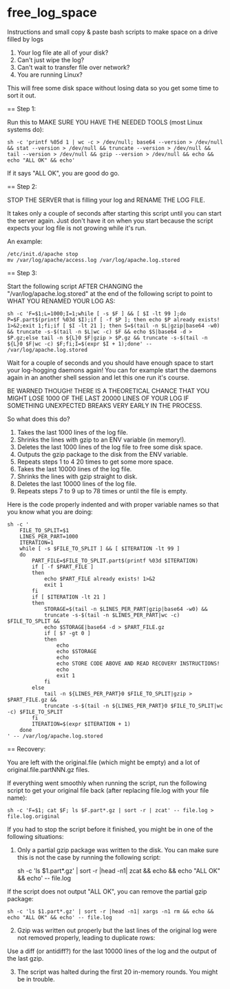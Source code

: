 # free_log_space

Instructions and small copy &amp; paste bash scripts to make space on a drive filled by logs

1. Your log file ate all of your disk?
2. Can't just wipe the log?
3. Can't wait to transfer file over network?
4. You are running Linux?

This will free some disk space without losing data so you get some time to sort it out.

== Step 1:

Run this to MAKE SURE YOU HAVE THE NEEDED TOOLS (most Linux systems do):

    sh -c 'printf %05d 1 | wc -c > /dev/null; base64 --version > /dev/null && stat --version > /dev/null && truncate --version > /dev/null && tail --version > /dev/null && gzip --version > /dev/null && echo && echo "ALL OK" && echo'

If it says "ALL OK", you are good do go.

== Step 2:

STOP THE SERVER that is filling your log and RENAME THE LOG FILE.

It takes only a couple of seconds after starting this script until you can start the server again. Just don't have it on when you start because the script expects your log file is not growing while it's run.

An example:

    /etc/init.d/apache stop
    mv /var/log/apache/access.log /var/log/apache.log.stored

== Step 3:

Start the following script AFTER CHANGING the "/var/log/apache.log.stored" at the end of the following script to point to WHAT YOU RENAMED YOUR LOG AS:

    sh -c 'F=$1;L=1000;I=1;while [ -s $F ] && [ $I -lt 99 ];do P=$F.part$(printf %03d $I);if [ -f $P ]; then echo $P already exists! 1>&2;exit 1;fi;if [ $I -lt 21 ]; then S=$(tail -n $L|gzip|base64 -w0) && truncate -s-$(tail -n $L|wc -c) $F && echo $S|base64 -d > $P.gz;else tail -n ${L}0 $F|gzip > $P.gz && truncate -s-$(tail -n ${L}0 $F|wc -c) $F;fi;I=$(expr $I + 1);done' -- /var/log/apache.log.stored

Wait for a couple of seconds and you should have enough space to start your log-hogging daemons again! You can for example start the daemons again in an another shell session and let this one run it's course.

BE WARNED THOUGH! THERE IS A THEORETICAL CHANCE THAT YOU MIGHT LOSE 1000 OF THE LAST 20000 LINES OF YOUR LOG IF SOMETHING UNEXPECTED BREAKS VERY EARLY IN THE PROCESS.

So what does this do?

1. Takes the last 1000 lines of the log file.
2. Shrinks the lines with gzip to an ENV variable (in memory!).
3. Deletes the last 1000 lines of the log file to free some disk space.
4. Outputs the gzip package to the disk from the ENV variable.
5. Repeats steps 1 to 4 20 times to get some more space.
7. Takes the last 10000 lines of the log file.
8. Shrinks the lines with gzip straight to disk.
9. Deletes the last 10000 lines of the log file.
10. Repeats steps 7 to 9 up to 78 times or until the file is empty.

Here is the code properly indented and with proper variable names so that you know what you are doing:

    sh -c '
        FILE_TO_SPLIT=$1
        LINES_PER_PART=1000
        ITERATION=1
        while [ -s $FILE_TO_SPLIT ] && [ $ITERATION -lt 99 ]
        do
            PART_FILE=$FILE_TO_SPLIT.part$(printf %03d $ITERATION)
            if [ -f $PART_FILE ]
            then
                echo $PART_FILE already exists! 1>&2
                exit 1
            fi
            if [ $ITERATION -lt 21 ]
            then
                STORAGE=$(tail -n $LINES_PER_PART|gzip|base64 -w0) &&
                truncate -s-$(tail -n $LINES_PER_PART|wc -c) $FILE_TO_SPLIT &&
                echo $STORAGE|base64 -d > $PART_FILE.gz
                if [ $? -gt 0 ]
                then
                    echo
                    echo $STORAGE
                    echo
                    echo STORE CODE ABOVE AND READ RECOVERY INSTRUCTIONS!
                    echo
                    exit 1
                fi
            else
                tail -n ${LINES_PER_PART}0 $FILE_TO_SPLIT|gzip > $PART_FILE.gz &&
                truncate -s-$(tail -n ${LINES_PER_PART}0 $FILE_TO_SPLIT|wc -c) $FILE_TO_SPLIT
            fi
            ITERATION=$(expr $ITERATION + 1)
        done
    ' -- /var/log/apache.log.stored

== Recovery:

You are left with the original.file (which might be empty) and a lot of original.file.partNNN.gz files.

If everything went smoothly when running the script, run the following script to get your original file back (after replacing file.log with your file name):

    sh -c 'F=$1; cat $F; ls $F.part*.gz | sort -r | zcat' -- file.log > file.log.original

If you had to stop the script before it finished, you might be in one of the following situations:

1. Only a partial gzip package was written to the disk. You can make sure this is not the case by running the following script:

    sh -c 'ls $1.part*.gz' | sort -r |head -n1| zcat && echo && echo "ALL OK" && echo' -- file.log

If the script does not output "ALL OK", you can remove the partial gzip package:

    sh -c 'ls $1.part*.gz' | sort -r |head -n1| xargs -n1 rm && echo && echo "ALL OK" && echo' -- file.log

2. Gzip was written out properly but the last lines of the original log were not removed properly, leading to duplicate rows:

Use a diff (or antidiff?) for the last 10000 lines of the log and the output of the last gzip.

3. The script was halted during the first 20 in-memory rounds. You might be in trouble.
